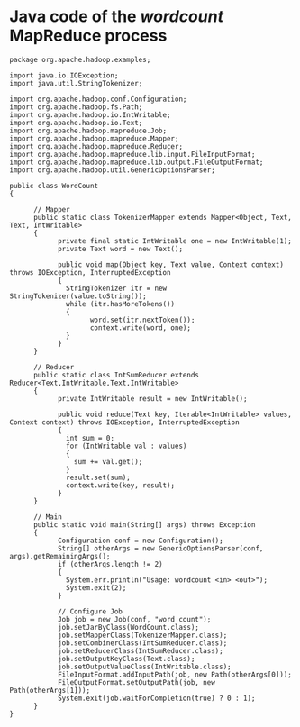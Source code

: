 # Java code of the *wordcount* MapReduce process #


	package org.apache.hadoop.examples;
    
    import java.io.IOException;
    import java.util.StringTokenizer;
    
    import org.apache.hadoop.conf.Configuration;
    import org.apache.hadoop.fs.Path;
    import org.apache.hadoop.io.IntWritable;
    import org.apache.hadoop.io.Text;
    import org.apache.hadoop.mapreduce.Job;
    import org.apache.hadoop.mapreduce.Mapper;
    import org.apache.hadoop.mapreduce.Reducer;
    import org.apache.hadoop.mapreduce.lib.input.FileInputFormat;
    import org.apache.hadoop.mapreduce.lib.output.FileOutputFormat;
    import org.apache.hadoop.util.GenericOptionsParser;
    
    public class WordCount
	{
    
		  // Mapper
	      public static class TokenizerMapper extends Mapper<Object, Text, Text, IntWritable>
		  {
			    private final static IntWritable one = new IntWritable(1);
			    private Text word = new Text();
			    
			    public void map(Object key, Text value, Context context) throws IOException, InterruptedException
				{
			      StringTokenizer itr = new StringTokenizer(value.toString());
			      while (itr.hasMoreTokens())
				  {
					    word.set(itr.nextToken());
					    context.write(word, one);
			      }
			    }
	      }
	    
		  // Reducer
	      public static class IntSumReducer extends Reducer<Text,IntWritable,Text,IntWritable>
		  {
			    private IntWritable result = new IntWritable();
			    
			    public void reduce(Text key, Iterable<IntWritable> values, Context context) throws IOException, InterruptedException
				{
			      int sum = 0;
			      for (IntWritable val : values)
				  {
			    	sum += val.get();
			      }
			      result.set(sum);
			      context.write(key, result);
			    }
	      }
	    
		  // Main
	      public static void main(String[] args) throws Exception
		  {
			    Configuration conf = new Configuration();
			    String[] otherArgs = new GenericOptionsParser(conf, args).getRemainingArgs();
			    if (otherArgs.length != 2)
				{
			      System.err.println("Usage: wordcount <in> <out>");
			      System.exit(2);
			    }

				// Configure Job
			    Job job = new Job(conf, "word count");
			    job.setJarByClass(WordCount.class);
			    job.setMapperClass(TokenizerMapper.class);
			    job.setCombinerClass(IntSumReducer.class);
			    job.setReducerClass(IntSumReducer.class);
			    job.setOutputKeyClass(Text.class);
			    job.setOutputValueClass(IntWritable.class);
			    FileInputFormat.addInputPath(job, new Path(otherArgs[0]));
			    FileOutputFormat.setOutputPath(job, new Path(otherArgs[1]));
			    System.exit(job.waitForCompletion(true) ? 0 : 1);
	      }
    }